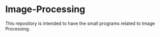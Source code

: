# Image-Processing

This repository is intended to have the small programs related to Image Processing.  
